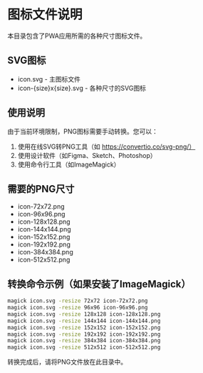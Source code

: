 # 图标文件说明

本目录包含了PWA应用所需的各种尺寸图标文件。

## SVG图标
- icon.svg - 主图标文件
- icon-{size}x{size}.svg - 各种尺寸的SVG图标

## 使用说明

由于当前环境限制，PNG图标需要手动转换。您可以：

1. 使用在线SVG转PNG工具（如 https://convertio.co/svg-png/）
2. 使用设计软件（如Figma、Sketch、Photoshop）
3. 使用命令行工具（如ImageMagick）

## 需要的PNG尺寸

- icon-72x72.png
- icon-96x96.png
- icon-128x128.png
- icon-144x144.png
- icon-152x152.png
- icon-192x192.png
- icon-384x384.png
- icon-512x512.png

## 转换命令示例（如果安装了ImageMagick）

```bash
magick icon.svg -resize 72x72 icon-72x72.png
magick icon.svg -resize 96x96 icon-96x96.png
magick icon.svg -resize 128x128 icon-128x128.png
magick icon.svg -resize 144x144 icon-144x144.png
magick icon.svg -resize 152x152 icon-152x152.png
magick icon.svg -resize 192x192 icon-192x192.png
magick icon.svg -resize 384x384 icon-384x384.png
magick icon.svg -resize 512x512 icon-512x512.png
```

转换完成后，请将PNG文件放在此目录中。
